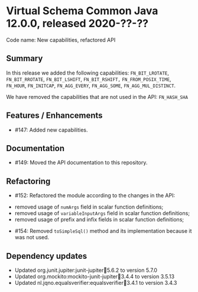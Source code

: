 # Virtual Schema Common Java 12.0.0, released 2020-??-??

Code name: New capabilities, refactored API

## Summary

In this release we added the following capabilities: 
`FN_BIT_LROTATE`, `FN_BIT_RROTATE`, `FN_BIT_LSHIFT`, `FN_BIT_RSHIFT,` `FN_FROM_POSIX_TIME`, `FN_HOUR`, `FN_INITCAP`, `FN_AGG_EVERY`, `FN_AGG_SOME`, `FN_AGG_MUL_DISTINCT`.

We have removed the capabilities that are not used in the API: `FN_HASH_SHA`
                                                     
## Features / Enhancements

* #147: Added new capabilities.

## Documentation

* #149: Moved the API documentation to this repository.

## Refactoring

* #152: Refactored the module according to the changes in the API: 
 - removed usage of `numArgs` field in scalar function definitions;
 - removed usage of `variableInputArgs` field in scalar function definitions;
 - removed usage of prefix and infix fields in scalar function definitions;
* #154: Removed `toSimpleSql()` method and its implementation because it was not used.

## Dependency updates

* Updated org.junit.jupiter:junit-jupiter:jar:5.6.2 to version 5.7.0
* Updated org.mockito:mockito-junit-jupiter:jar:3.4.4 to version 3.5.13
* Updated nl.jqno.equalsverifier:equalsverifier:jar:3.4.1 to version 3.4.3